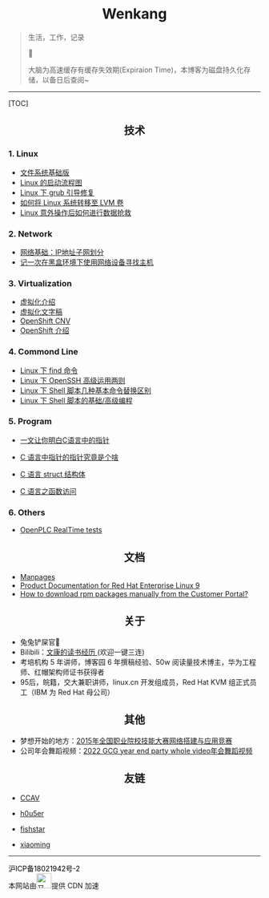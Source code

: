 # <center>Wenkang</center>

> 生活，工作，记录 
>
>  🐰
>
> 大脑为高速缓存有缓存失效期(Expiraion Time)，本博客为磁盘持久化存储，以备日后查阅~

------------

[TOC]

## <center>技术</center>

### 1. Linux

- [文件系统基础版](https://www.cnblogs.com/itxdm/p/filesystem_base_version.html)
- [Linux 的启动流程图](http://pic.jiwenkang.com/typora/202208281647545.png)
- [Linux 下 grub 引导修复](http://pic.jiwenkang.com/typora/202208221147727.png)
- [如何将 Linux 系统转移至 LVM 卷](https://linux.cn/article-7718-1.html)
- [Linux 意外操作后如何进行数据抢救](https://www.cnblogs.com/itxdm/p/linuxdate_recover.html)

### 2. Network

- [网络基础：IP地址子网划分](https://www.cnblogs.com/itxdm/p/6087727.html)
- [记一次在黑盒环境下使用网络设备寻找主机](https://www.cnblogs.com/itxdm/p/Remember_to_use_a_network_device_to_find_a_host_in_a_black_box_environment.html)

### 3. Virtualization

- [虚拟化介绍](https://www.bilibili.com/video/BV12G411p7JW)
- [虚拟化文字稿](https://cdn.jiwenkang.com/QEMU.html)
- [OpenShift CNV](https://www.bilibili.com/video/BV1cd4y1D7MW)
- [OpenShift 介绍](https://www.bilibili.com/video/BV1TV4y1u7hg/)

### 4. Commond Line

- [Linux 下 find 命令](https://www.cnblogs.com/itxdm/p/5936907.html)
- [Linux 下 OpenSSH 高级运用两则](https://linux.cn/article-7475-1.html)
- [Linux 下 Shell 脚本几种基本命令替换区别](https://www.cnblogs.com/itxdm/p/something_of_shellscirpt.html)
- [Linux 下 Shell 脚本的基础/高级编程](https://cdn.jiwenkang.com/BashShell/index.html)


### 5. Program

- [一文让你明白C语言中的指针 ](https://www.cnblogs.com/itxdm/p/c_pointer2.html)

- [C 语言中指针的指针究竟是个啥](https://www.cnblogs.com/itxdm/p/c_pointer_of_pointer.html)
- [C 语言 struct 结构体](https://www.cnblogs.com/itxdm/p/C_language_struct_structure.html)

- [C 语言之函数访问 ](https://www.cnblogs.com/itxdm/p/c_visiting_from_function.html)
### 6. Others

- [OpenPLC RealTime tests](https://www.bilibili.com/video/BV1eT411C7qA/)




## <center>文档</center>

- [Manpages](https://man.cx/)
- [Product Documentation for Red Hat Enterprise Linux 9](https://access.redhat.com/documentation/en-us/red_hat_enterprise_linux/9)
- [How to download rpm packages manually from the Customer Portal?](https://access.redhat.com/downloads/content/package-browser)



## <center>关于</center>

- 兔兔铲屎官🐰
- Bilibili：[文康的读书经历 ](https://www.bilibili.com/video/BV1iR4y1c7o4)(欢迎一键三连)
- 考培机构 5 年讲师，博客园 6 年撰稿经验、50w 阅读量技术博主，华为工程师、红帽架构师证书获得者
- 95后，皖籍，交大兼职讲师，linux.cn 开发组成员，Red Hat KVM 组正式员工（IBM 为 Red Hat 母公司）



## <center>其他</center>

- 梦想开始的地方：[2015年全国职业院校技能大赛网络搭建与应用竞赛](guosai/国赛-compressed.pdf)
- 公司年会舞蹈视频：[2022 GCG year end party whole video年会舞蹈视频](http://img.jiwenkang.com/2022%20GCG%20year%20end%20party%20whole%20video%E5%B9%B4%E4%BC%9A%E8%88%9E%E8%B9%88%E8%A7%86%E9%A2%91.mp4)



## <center>友链</center>

- [CCAV](https://ccav.me/)

- [h0u5er](https://www.h0u5er.com/)

- [fishstar](https://www.ssout.top/)

- [xiaoming](https://www.gaoxinming.com/)

- - ------

<div>
        <a class="banquan" style="color:#000; text-decoration:none;" href="https://beian.miit.gov.cn/#/Integrated/index" target="_blank">沪ICP备18021942号-2</a>
        <div class="footer-support"><span>本网站由</span><a class="footer-support-logo" href="https://www.upyun.com/?utm_source=lianmeng&amp;utm_medium=referral" target="blank" title="又拍云"><img height="30" src="https://cdn.yunyoujun.cn/img/logo/upyun-logo.png" alt="又拍云"></a><span>提供 CDN 加速</span></div>